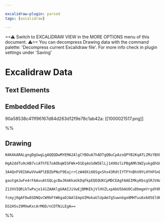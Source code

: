 ```yaml
---

excalidraw-plugin: parsed
tags: [excalidraw]

---
```

==⚠  Switch to EXCALIDRAW VIEW in the MORE OPTIONS menu of this document. ⚠== You can decompress Drawing data with the command palette: 'Decompress current Excalidraw file'. For more info check in plugin settings under 'Saving'


# Excalidraw Data

## Text Elements
## Embedded Files
90a58538c411f96167d84d263d12f9e78c1ab42a: [[1000021517.png]]

%%
## Drawing
```compressed-json
N4KAkARALgngDgUwgLgAQQQDwMYEMA2AlgCYBOuA7hADTgQBuCpAzoQPYB2KqATLZMzYBXUtiRoIACyhQ4zZAHoFAc0JRJQgEYA6bGwC2CgF7N6hbEcK4OCtptbErHALRY8RMpWdx8Q1TdIEfARcZgRmBShcZQUebQBGAFZtAGYaOiCEfQQOKGZuAG1wMFAwMogSbggAZRgAcQANBGIhargAR0kOABYABXhmAHYAVQA5fP5y2EQqwn1opEnITG5n

HgA2ddTu9cHB7viAThTE7oAObqWIGFWk+O1Eq4oSdW5ElLj149OzlLPBgAMh3WZyukgQhGU0m4KQBKSu1mUwW4AKuzCgpDYAGsEABhNj4NikKoY6zMOC4QK5dJlSCaXDYLHKTFCDjEfGE4kSUkccmUnJQGnlABmhHw+GqsGREkEHiFAgx2IQAHUXpJuHxigrMTjJTBpehZZUriyoRxwvk0PErmwKdg1DcrQDUVqIMzhHAAJLES2oAoAXSuwvI2W9

3A4QnFV0IbKwVVwAPlEBZbPNzF9EajrrCzW48Xi60SgxShx43RdtIYTFYnBhV0YLHYHFGnDEefif3i5wr5UIzAAIpkoLm0MKCGErpphGyAKLBbK5DOR/BXIRwYi4YfEPODRJnI77gEd7qXV1EDhY8PLq6Exkj1Bj/AT7NRKBCX0QRBsmPKJOi4JhhIhwArge7vGc2AHPEwrAgWgzEBcxAbCkxDxDwMEIIMEHxLgmjdDwuBJsw7jiH6WpgNa5HxFq

gautgmJwFe4rFAAvuAtGQLgcBwJKm6kaUkDqFkpEQEQUKCpMDCEAgFAAEIMkyKbsgSRJVAAxMKmlaUKEDYCIVJQJ6w76JKOp4ipXLoGp8QIDZNk6XppAGUZWTyYy7qsspnIkuQvIUgZDn6QKLn6AAYmKEpSiJRrbpJjnOcZplKqqxCvGgmrlPFwWJYqupRVUMWBU52VZAASsIZoWnmcVBbkIUAPJ2g6ebOjVxV1cZoWcFAoW4PoYqOqgjzFLptWG

Z13XVIQRikTwPaje141ZAAKlgUAAIJiVwEjBMKEkjVlHVZLxpAbU5bAUOCuDbmgmYrgdY0hTObLredl0hDd6CUpiVBtQlWSvT9y3wCJSlFf9YUhgg5UGndknEZi4oNDCZwAtoc3Omhc2AikaHDeUCMEvgACaMJwpJRhsAY3ACZA9AEEIpHUWULF/SV+jlZ5aYfmDknMiQU0zRq8388QkoIIxaD45AosALJsMQCDPbhwSfY+z7lKLHKqWgtMQLJBK

fcmyj0gAFDw8SDNQvCW9bFtW6gaOJAAlEmpUIMokaUlUpAm7g5uwnbge8MHTuu6xbO5ElOKNVATZLlmIpQ+7sakD+NOujkKv3hijNXNgRCS6gucIFcHB9aRJc2kIUDnpXpB5668ykDipCjBX3BV03lKt8rmiq53DcIBHI12AAVgg2B5NU5dwPLit9wPo7jqXI0MnHjDLVT+AZ5W0zRZkU9NkmenogYwMzLd15nmwd5qyvQaYiZh9x7Wy9Pqvlb4K

EG1H5v29MXwKxcArM6D/nCDTNiLEgA==
```
%%
